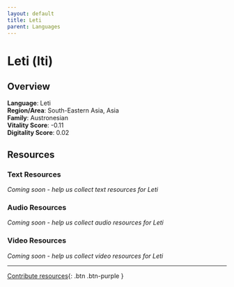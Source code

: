 ```yaml
---
layout: default
title: Leti
parent: Languages
---
```


# Leti (lti)

## Overview

**Language**: Leti  
**Region/Area**: South-Eastern Asia, Asia  
**Family**: Austronesian  
**Vitality Score**: -0.11  
**Digitality Score**: 0.02  

## Resources

### Text Resources
*Coming soon - help us collect text resources for Leti*

### Audio Resources
*Coming soon - help us collect audio resources for Leti*

### Video Resources
*Coming soon - help us collect video resources for Leti*

---

[Contribute resources](https://fairtrain.github.io/){: .btn .btn-purple }
